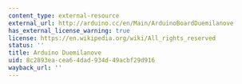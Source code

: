 ```yaml
---
content_type: external-resource
external_url: http://arduino.cc/en/Main/ArduinoBoardDuemilanove
has_external_license_warning: true
license: https://en.wikipedia.org/wiki/All_rights_reserved
status: ''
title: Arduino Duemilanove
uid: 8c2893ea-cea6-4dad-934d-49acbf29d916
wayback_url: ''
---
```


